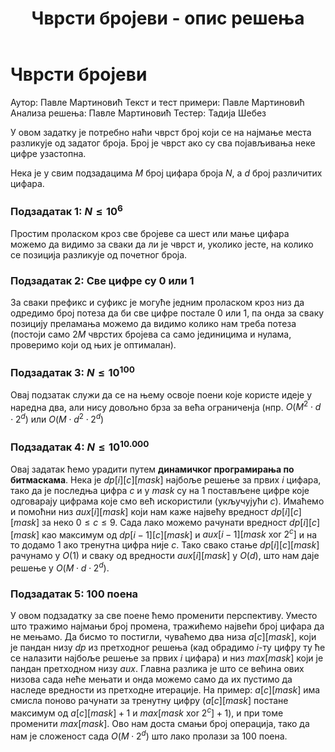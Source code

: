 ﻿---
title: Чврсти бројеви - опис решења
---

# Чврсти бројеви

Аутор: Павле Мартиновић 
Текст и тест примери: Павле Мартиновић
Анализа решења: Павле Мартиновић
Тестер: Тадија Шебез

У овом задатку је потребно наћи чврст број који се на најмање места разликује од задатог броја. Број је чврст ако су сва појављивања неке цифре узастопна.

Нека је у свим подзадацима $M$ број цифара броја $N$, а $d$ број различитих цифара.
### Подзадатак 1: $N\le10^6$
Простим проласком кроз све бројеве са шест или мање цифара можемо да видимо за сваки да ли је чврст и, уколико јесте, на колико се позиција разликује од почетног броја.

### Подзадатак 2: Све цифре су $0$ или $1$
За сваки префикс и суфикс је могуће једним проласком кроз низ да одредимо број потеза да би све цифре постале $0$ или $1$, па онда за сваку позицију преламања можемо да видимо колико нам треба потеза (постоји само $2M$ чврстих бројева са само јединицима и нулама, проверимо који од њих је оптималан).

### Подзадатак 3: $N\le 10^{100}$

Овај подзатак служи да се на њему освоје поени које користе идеје у наредна два, али нису довољно брза за већа ограниченја (нпр. $O(M^2\cdot d\cdot2^d)$ или $O(M \cdot d^2 \cdot 2^d)$
### Подзадатак 4:  $N\le10^{10.000}$
Овај задатак ћемо урадити путем **динамичког програмирања по битмаскама**. Нека је $dp[i][c][mask]$ најбоље решење за првих $i$ цифара, тако да је последња цифра $c$ и у $mask$ су на $1$ постављене цифре које одговарају цифрама које смо већ искористили (укључујући $c$). Имаћемо и помоћни низ $aux[i][mask]$ који нам каже највећу вредност $dp[i][c][mask]$ за неко $0\le c\le 9$. Сада лако можемо рачунати вредност $dp[i][c][mask]$ као максимум од $dp[i-1][c][mask]$ и $aux[i-1][mask \text{ xor } 2^c]$ и на то додамо $1$ ако тренутна цифра није $c$. Тако свако стање $dp[i][c][mask]$ рачунамо у $O(1)$ и сваку од вредности $aux[i][mask]$ у $O(d)$, што нам даје решење у $O(M\cdot d\cdot 2^d)$.

### Подзадатак 5:  100 поена

У овом подзадатку за све поене ћемо променити перспективу. Уместо што тражимо најмањи број промена, тражићемо највећи број цифара да не мењамо. Да бисмо то постигли, чуваћемо два низа $a[c][mask]$, који је пандан низу $dp$ из претходног решења (кад обрадимо $i$-ту цифру ту ће се налазити најбоље решење за првих $i$ цифара) и низ $max[mask]$ који је пандан претходном низу $aux$. Главна разлика је што се већина ових низова сада неће мењати и онда можемо само да их пустимо да наследе вредности из претходне итерације. На пример: $a[c][mask]$ има смисла поново рачунати за тренутну цифру ($a[c][mask]$ постане максимум од $a[c][mask]+1$ и $max[mask\text{ xor } 2^c]+1$), и при томе променити $max[mask]$. Ово нам доста смањи број операција, тако да нам је сложеност сада $O(M\cdot2^d)$ што лако пролази за $100$ поена.
